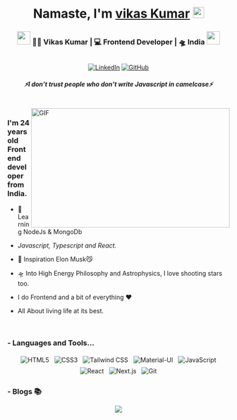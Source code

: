 <div align="center">
   <h1>Namaste, I'm <a href="https://hemant.codes">vikas Kumar</a> <img src="https://media.giphy.com/media/hvRJCLFzcasrR4ia7z/giphy.gif" width="25px"> </h1>
</div>

<div align="center">
<h3><img src="https://media.giphy.com/media/WUlplcMpOCEmTGBtBW/giphy.gif" width="30"> 🕵️‍♂️ Vikas Kumar | 💻 Frontend Developer | 🛸 India <img src="https://media.giphy.com/media/WUlplcMpOCEmTGBtBW/giphy.gif" width="30"></h3>
</div>



<p align="center">
   <br>
   <a href="https://www.linkedin.com/in/vikas-kumar-1b5719219/"><img alt="LinkedIn" src="https://img.shields.io/badge/LinkedIn-0077B5?style=for-the-badge&logo=linkedin&logoColor=white"></a>
   <a href="https://github.com/Vikas35Taliyan"><img alt="GitHub" src="https://img.shields.io/badge/GitHub-181717?style=for-the-badge&logo=github&logoColor=white"></a>
</p>

 
 <h5 align="center">
   <i>⚡️I don’t trust people who don’t write Javascript in camelcase⚡️</i>
  </h5>
 
 
<br />
<img align="right" height="270px" width="450px" alt="GIF" src="https://media.giphy.com/media/3FjEPbKqEPhPpmC8uY/giphy.gif" />
<p align="center">
  <h3> I'm 24 years old Frontend developer from India.</h3>
</p>

 - 🥀 Learning NodeJs & MongoDb
 
 - <i>Javascript, Typescript and React.</i>
   
 - 🔭 Inspiration Elon Musk😼

 - 🛸 Into High Energy Philosophy and Astrophysics, I love shooting stars too.
 
 - I do Frontend and a bit of everything :heart:
 
 - All About living life at its best.

<br />

### - Languages and Tools...

<p align="center">
  <!-- Replace the URLs with the badges for your preferred skills -->
  <img src="https://img.shields.io/badge/HTML5-E34F26?style=for-the-badge&logo=html5&logoColor=white" alt="HTML5" style="vertical-align:top; margin:4px">    
  <img src="https://img.shields.io/badge/CSS3-1572B6?style=for-the-badge&logo=css3&logoColor=white" alt="CSS3" style="vertical-align:top; margin:4px">
  <img src="https://img.shields.io/badge/Tailwind_CSS-38B2AC?style=for-the-badge&logo=tailwind-css&logoColor=white" alt="Tailwind CSS" style="vertical-align:top; margin:4px">
  <img src="https://img.shields.io/badge/Material_UI-0081CB?style=for-the-badge&logo=material-ui&logoColor=white" alt="Material-UI" style="vertical-align:top; margin:4px">
  <img src="https://img.shields.io/badge/JavaScript-F7DF1E?style=for-the-badge&logo=javascript&logoColor=black"" alt="JavaScript" style="vertical-align:top; margin:4px">
  <img src="https://img.shields.io/badge/React-61DAFB?style=for-the-badge&logo=react&logoColor=white" alt="React" style="vertical-align:top; margin:4px">
  <img src="https://img.shields.io/badge/Next.js-000000?style=for-the-badge&logo=next-dot-js&logoColor=white" alt="Next.js" style="vertical-align:top; margin:4px">
  <img src="https://img.shields.io/badge/Git-F05032?style=for-the-badge&logo=git&logoColor=white" alt="Git" style="vertical-align:top; margin:4px">
</p>


### - Blogs 📚
<p align="center">
  <a href="https://vikas360.hashnode.dev/">
    <img src="https://raw.githubusercontent.com/8bithemant/8bithemant/master/svg/blogs/devto.sv"> 
  </a>
</p>


